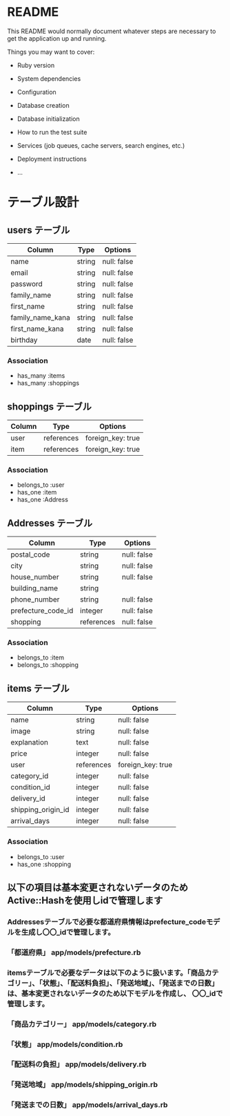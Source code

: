 # README

This README would normally document whatever steps are necessary to get the
application up and running.

Things you may want to cover:

* Ruby version

* System dependencies

* Configuration

* Database creation

* Database initialization

* How to run the test suite

* Services (job queues, cache servers, search engines, etc.)

* Deployment instructions

* ...

# テーブル設計

## users テーブル

| Column           | Type    | Options     |
| ---------------- | ------- | ----------- |
| name             | string  | null: false |
| email            | string  | null: false |
| password         | string  | null: false |
| family_name      | string  | null: false |
| first_name       | string  | null: false |
| family_name_kana | string  | null: false |
| first_name_kana  | string  | null: false |
| birthday​         | date    | null: false | 

### Association

- has_many :items
- has_many :shoppings


## shoppings テーブル

| Column          | Type       | Options           |
| --------------- | ---------- | ----------------- |
| user            | references | foreign_key: true |
| item            | references | foreign_key: true | 

### Association

- belongs_to :user
- has_one    :item
- has_one    :Address


## Addresses テーブル

| Column             | Type       | Options           |
| ------------------ | ---------- | ----------------- |
| postal_code        | string     | null: false       |
| city               | string     | null: false       |
| house_number       | string     | null: false       |
| building_name      | string     |                   |
| phone_number       | string     | null: false       |
| prefecture_code_id | integer    | null: false       |
| shopping           | references | null: false       |


### Association

- belongs_to  :item
- belongs_to  :shopping


## items テーブル

| Column             | Type        | Options           |
| ------------------ | ----------- | ----------------- |
| name               |  string     | null: false       |
| image              |  string     | null: false       |
| explanation        |  text       | null: false       |
| price              |  integer    | null: false       |
| user               |  references | foreign_key: true |
| category_id        |  integer    | null: false       |
| condition_id       |  integer    | null: false       |
| delivery_id        |  integer    | null: false       |
| shipping_origin_id |  integer    | null: false       |
| arrival_days       |  integer    | null: false       |

### Association

- belongs_to :user
- has_one :shopping


##  以下の項目は基本変更されないデータのためActive::Hashを使用しidで管理します

### Addressesテーブルで必要な都道府県情報はprefecture_codeモデルを生成し〇〇_idで管理します。
### 「都道府県」 app/models/prefecture.rb

### itemsテーブルで必要なデータは以下のように扱います。「商品カテゴリー」、「状態」、「配送料負担」、「発送地域」、「発送までの日数」は、基本変更されないデータのため以下モデルを作成し、 〇〇_idで管理します。

### 「商品カテゴリー」    app/models/category.rb
### 「状態」           app/models/condition.rb
### 「配送料の負担」     app/models/delivery.rb
### 「発送地域」        app/models/shipping_origin.rb
### 「発送までの日数」   app/models/arrival_days.rb
